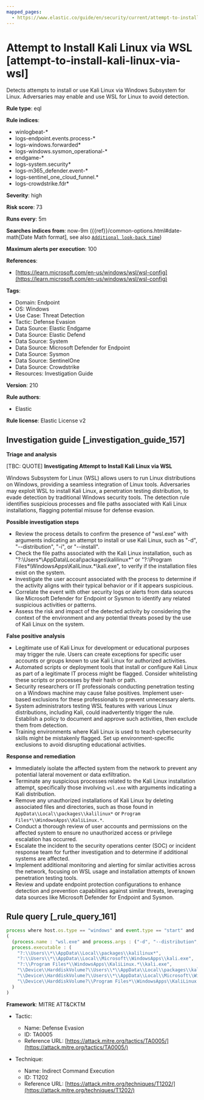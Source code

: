```yaml
---
mapped_pages:
  - https://www.elastic.co/guide/en/security/current/attempt-to-install-kali-linux-via-wsl.html
---
```


# Attempt to Install Kali Linux via WSL [attempt-to-install-kali-linux-via-wsl]

Detects attempts to install or use Kali Linux via Windows Subsystem for Linux. Adversaries may enable and use WSL for Linux to avoid detection.

**Rule type**: eql

**Rule indices**:

* winlogbeat-*
* logs-endpoint.events.process-*
* logs-windows.forwarded*
* logs-windows.sysmon_operational-*
* endgame-*
* logs-system.security*
* logs-m365_defender.event-*
* logs-sentinel_one_cloud_funnel.*
* logs-crowdstrike.fdr*

**Severity**: high

**Risk score**: 73

**Runs every**: 5m

**Searches indices from**: now-9m ({{ref}}/common-options.html#date-math[Date Math format], see also [`Additional look-back time`](docs-content://solutions/security/detect-and-alert/create-detection-rule.md#rule-schedule))

**Maximum alerts per execution**: 100

**References**:

* [https://learn.microsoft.com/en-us/windows/wsl/wsl-config](https://learn.microsoft.com/en-us/windows/wsl/wsl-config)

**Tags**:

* Domain: Endpoint
* OS: Windows
* Use Case: Threat Detection
* Tactic: Defense Evasion
* Data Source: Elastic Endgame
* Data Source: Elastic Defend
* Data Source: System
* Data Source: Microsoft Defender for Endpoint
* Data Source: Sysmon
* Data Source: SentinelOne
* Data Source: Crowdstrike
* Resources: Investigation Guide

**Version**: 210

**Rule authors**:

* Elastic

**Rule license**: Elastic License v2

## Investigation guide [_investigation_guide_157]

**Triage and analysis**

[TBC: QUOTE]
**Investigating Attempt to Install Kali Linux via WSL**

Windows Subsystem for Linux (WSL) allows users to run Linux distributions on Windows, providing a seamless integration of Linux tools. Adversaries may exploit WSL to install Kali Linux, a penetration testing distribution, to evade detection by traditional Windows security tools. The detection rule identifies suspicious processes and file paths associated with Kali Linux installations, flagging potential misuse for defense evasion.

**Possible investigation steps**

* Review the process details to confirm the presence of "wsl.exe" with arguments indicating an attempt to install or use Kali Linux, such as "-d", "--distribution", "-i", or "--install".
* Check the file paths associated with the Kali Linux installation, such as "?:\Users*\AppData\Local\packages\kalilinux*" or "?:\Program Files*\WindowsApps\KaliLinux.*\kali.exe", to verify if the installation files exist on the system.
* Investigate the user account associated with the process to determine if the activity aligns with their typical behavior or if it appears suspicious.
* Correlate the event with other security logs or alerts from data sources like Microsoft Defender for Endpoint or Sysmon to identify any related suspicious activities or patterns.
* Assess the risk and impact of the detected activity by considering the context of the environment and any potential threats posed by the use of Kali Linux on the system.

**False positive analysis**

* Legitimate use of Kali Linux for development or educational purposes may trigger the rule. Users can create exceptions for specific user accounts or groups known to use Kali Linux for authorized activities.
* Automated scripts or deployment tools that install or configure Kali Linux as part of a legitimate IT process might be flagged. Consider whitelisting these scripts or processes by their hash or path.
* Security researchers or IT professionals conducting penetration testing on a Windows machine may cause false positives. Implement user-based exclusions for these professionals to prevent unnecessary alerts.
* System administrators testing WSL features with various Linux distributions, including Kali, could inadvertently trigger the rule. Establish a policy to document and approve such activities, then exclude them from detection.
* Training environments where Kali Linux is used to teach cybersecurity skills might be mistakenly flagged. Set up environment-specific exclusions to avoid disrupting educational activities.

**Response and remediation**

* Immediately isolate the affected system from the network to prevent any potential lateral movement or data exfiltration.
* Terminate any suspicious processes related to the Kali Linux installation attempt, specifically those involving `wsl.exe` with arguments indicating a Kali distribution.
* Remove any unauthorized installations of Kali Linux by deleting associated files and directories, such as those found in `AppData\\Local\\packages\\kalilinux*` or `Program Files*\\WindowsApps\\KaliLinux.*`.
* Conduct a thorough review of user accounts and permissions on the affected system to ensure no unauthorized access or privilege escalation has occurred.
* Escalate the incident to the security operations center (SOC) or incident response team for further investigation and to determine if additional systems are affected.
* Implement additional monitoring and alerting for similar activities across the network, focusing on WSL usage and installation attempts of known penetration testing tools.
* Review and update endpoint protection configurations to enhance detection and prevention capabilities against similar threats, leveraging data sources like Microsoft Defender for Endpoint and Sysmon.


## Rule query [_rule_query_161]

```js
process where host.os.type == "windows" and event.type == "start" and
(
  (process.name : "wsl.exe" and process.args : ("-d", "--distribution", "-i", "--install") and process.args : "kali*") or
  process.executable : (
    "?:\\Users\\*\\AppData\\Local\\packages\\kalilinux*",
    "?:\\Users\\*\\AppData\\Local\\Microsoft\\WindowsApps\\kali.exe",
    "?:\\Program Files*\\WindowsApps\\KaliLinux.*\\kali.exe",
    "\\Device\\HarddiskVolume?\\Users\\*\\AppData\\Local\\packages\\kalilinux*",
    "\\Device\\HarddiskVolume?\\Users\\*\\AppData\\Local\\Microsoft\\WindowsApps\\kali.exe",
    "\\Device\\HarddiskVolume?\\Program Files*\\WindowsApps\\KaliLinux.*\\kali.exe"
  )
)
```

**Framework**: MITRE ATT&CKTM

* Tactic:

    * Name: Defense Evasion
    * ID: TA0005
    * Reference URL: [https://attack.mitre.org/tactics/TA0005/](https://attack.mitre.org/tactics/TA0005/)

* Technique:

    * Name: Indirect Command Execution
    * ID: T1202
    * Reference URL: [https://attack.mitre.org/techniques/T1202/](https://attack.mitre.org/techniques/T1202/)



